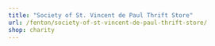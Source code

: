 ```yaml
---
title: "Society of St. Vincent de Paul Thrift Store"
url: /fenton/society-of-st-vincent-de-paul-thrift-store/
shop: charity
---
```


